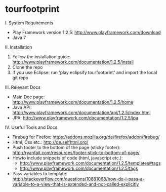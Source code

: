 tourfootprint
=============

I. System Requirements
  - Play Framework version 1.2.5: http://www.playframework.com/download
  - Java 7

II. Installation
  1. Follow the installation guide: http://www.playframework.com/documentation/1.2.5/install
  2. Clone the repo
  3. If you use Eclipse: run 'play eclipsify tourfootprint' and import the local git repo

III. Relevant Docs
  - Main Doc page: http://www.playframework.com/documentation/1.2.5/home
  - Java API: http://www.playframework.com/documentation/api/1.2.5/index.html
  - JPA: http://www.playframework.com/documentation/1.2.5/jpa

IV. Useful Tools and Docs
  - Firebug for Firefox: https://addons.mozilla.org/de/firefox/addon/firebug/
  - Html, Css etc.: http://de.selfhtml.org/
  - Push footer to the bottom of the page (sticky footer): http://ryanfait.com/resources/footer-stick-to-bottom-of-page/
  - Howto include snippets of code (html, javascript etc.):
    - http://www.playframework.com/documentation/1.2.5/templates#tags
    - http://www.playframework.com/documentation/1.2.5/tags
  - Pass variables to template:
    http://stackoverflow.com/questions/10881068/how-do-i-pass-a-variable-to-a-view-that-is-extended-and-not-called-explicitly

